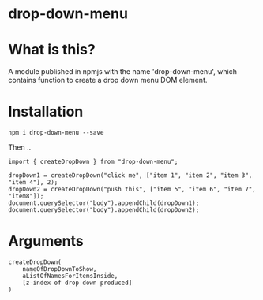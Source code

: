 # drop-down-menu

# What is this?

A module published in npmjs with the name 'drop-down-menu', which contains function to create a drop down menu DOM element.

# Installation

`npm i drop-down-menu --save`

Then ..

```
import { createDropDown } from "drop-down-menu";

dropDown1 = createDropDown("click me", ["item 1", "item 2", "item 3", "item 4"], 2);
dropDown2 = createDropDown("push this", ["item 5", "item 6", "item 7", "item8"]);
document.querySelector("body").appendChild(dropDown1);
document.querySelector("body").appendChild(dropDown2);
```

# Arguments

```
createDropDown(
    nameOfDropDownToShow,
    aListOfNamesForItemsInside,
    [z-index of drop down produced]
)
```
